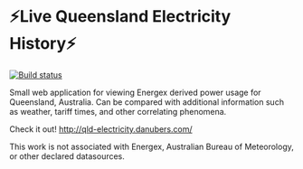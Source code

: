 # ⚡Live Queensland Electricity History⚡
[![Build status](https://ci.appveyor.com/api/projects/status/qs170yuf07g2k42l?svg=true)](https://ci.appveyor.com/project/DanubeRS/qld-electricity) 

Small web application for viewing Energex derived power usage for Queensland, Australia. Can be compared with additional information such as weather, tariff times, and other correlating phenomena.

Check it out!
http://qld-electricity.danubers.com/

This work is not associated with Energex, Australian Bureau of Meteorology, or other declared datasources.
